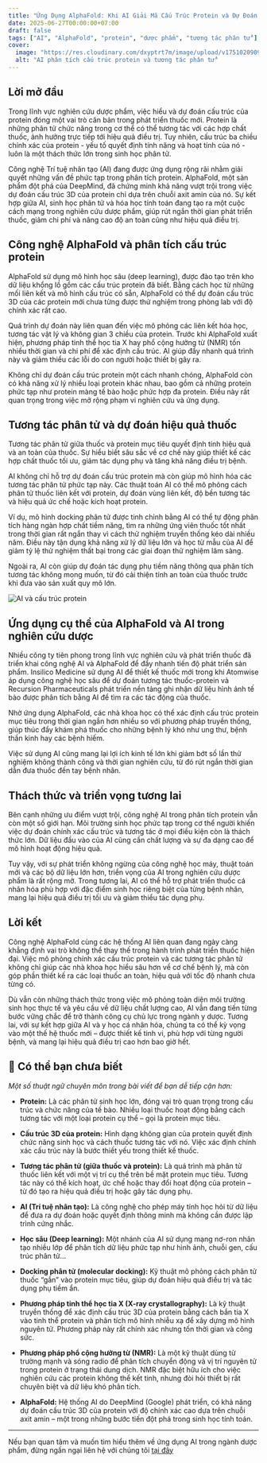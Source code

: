 ```yaml
---
title: "Ứng Dụng AlphaFold: Khi AI Giải Mã Cấu Trúc Protein và Dự Đoán Tương Tác Thuốc"
date: 2025-06-27T00:00:00+07:00
draft: false
tags: ["AI", "AlphaFold", "protein", "dược phẩm", "tương tác phân tử"]
cover:
  image: "https://res.cloudinary.com/dxyptrt7m/image/upload/v1751020909/c4z39pkwigbufbhww63q.jpg"
  alt: "AI phân tích cấu trúc protein và tương tác phân tử"
---
```


## Lời mở đầu

Trong lĩnh vực nghiên cứu dược phẩm, việc hiểu và dự đoán cấu trúc của protein đóng một vai trò căn bản trong phát triển thuốc mới. Protein là những phân tử chức năng trong cơ thể có thể tương tác với các hợp chất thuốc, ảnh hưởng trực tiếp tới hiệu quả điều trị. Tuy nhiên, cấu trúc ba chiều chính xác của protein - yếu tố quyết định tính năng và hoạt tính của nó - luôn là một thách thức lớn trong sinh học phân tử.

Công nghệ Trí tuệ nhân tạo (AI) đang được ứng dụng rộng rãi nhằm giải quyết những vấn đề phức tạp trong phân tích protein. AlphaFold, một sản phẩm đột phá của DeepMind, đã chứng minh khả năng vượt trội trong việc dự đoán cấu trúc 3D của protein chỉ dựa trên chuỗi axit amin của nó. Sự kết hợp giữa AI, sinh học phân tử và hóa học tính toán đang tạo ra một cuộc cách mạng trong nghiên cứu dược phẩm, giúp rút ngắn thời gian phát triển thuốc, giảm chi phí và nâng cao độ an toàn cũng như hiệu quả điều trị.

## Công nghệ AlphaFold và phân tích cấu trúc protein

AlphaFold sử dụng mô hình học sâu (deep learning), được đào tạo trên kho dữ liệu khổng lồ gồm các cấu trúc protein đã biết. Bằng cách học từ những mối liên kết và mô hình cấu trúc có sẵn, AlphaFold có thể dự đoán cấu trúc 3D của các protein mới chưa từng được thử nghiệm trong phòng lab với độ chính xác rất cao.

Quá trình dự đoán này liên quan đến việc mô phỏng các liên kết hóa học, tương tác vật lý và không gian 3 chiều của protein. Trước khi AlphaFold xuất hiện, phương pháp tinh thể học tia X hay phổ cộng hưởng từ (NMR) tốn nhiều thời gian và chi phí để xác định cấu trúc. AI giúp đẩy nhanh quá trình này và giảm thiểu các lỗi do con người hoặc thiết bị gây ra.

Không chỉ dự đoán cấu trúc protein một cách nhanh chóng, AlphaFold còn có khả năng xử lý nhiều loại protein khác nhau, bao gồm cả những protein phức tạp như protein màng tế bào hoặc phức hợp đa protein. Điều này rất quan trọng trong việc mở rộng phạm vi nghiên cứu và ứng dụng.

## Tương tác phân tử và dự đoán hiệu quả thuốc

Tương tác phân tử giữa thuốc và protein mục tiêu quyết định tính hiệu quả và an toàn của thuốc. Sự hiểu biết sâu sắc về cơ chế này giúp thiết kế các hợp chất thuốc tối ưu, giảm tác dụng phụ và tăng khả năng điều trị bệnh.

AI không chỉ hỗ trợ dự đoán cấu trúc protein mà còn giúp mô hình hóa các tương tác phân tử phức tạp này. Các thuật toán AI có thể mô phỏng cách phân tử thuốc liên kết với protein, dự đoán vùng liên kết, độ bền tương tác và hiệu quả ức chế hoặc kích hoạt protein.

Ví dụ, mô hình docking phân tử được tinh chỉnh bằng AI có thể tự động phân tích hàng ngàn hợp chất tiềm năng, tìm ra những ứng viên thuốc tốt nhất trong thời gian rất ngắn thay vì cách thử nghiệm truyền thống kéo dài nhiều năm. Điều này tận dụng khả năng xử lý dữ liệu lớn và học từ mẫu của AI để giảm tỷ lệ thử nghiệm thất bại trong các giai đoạn thử nghiệm lâm sàng.

Ngoài ra, AI còn giúp dự đoán tác dụng phụ tiềm năng thông qua phân tích tương tác không mong muốn, từ đó cải thiện tính an toàn của thuốc trước khi đưa vào sản xuất quy mô lớn.

![AI và cấu trúc protein](https://res.cloudinary.com/dxyptrt7m/image/upload/v1751021024/xv4oqpbcq9tzayc4gxgd.jpg)

## Ứng dụng cụ thể của AlphaFold và AI trong nghiên cứu dược

Nhiều công ty tiên phong trong lĩnh vực nghiên cứu và phát triển thuốc đã triển khai công nghệ AI và AlphaFold để đẩy nhanh tiến độ phát triển sản phẩm. Insilico Medicine sử dụng AI để thiết kế thuốc mới trong khi Atomwise áp dụng công nghệ học sâu để dự đoán tương tác thuốc-protein và Recursion Pharmaceuticals phát triển nền tảng ghi nhận dữ liệu hình ảnh tế bào được phân tích bằng AI để tìm ra các tác động của thuốc.

Nhờ ứng dụng AlphaFold, các nhà khoa học có thể xác định cấu trúc protein mục tiêu trong thời gian ngắn hơn nhiều so với phương pháp truyền thống, giúp thúc đẩy khám phá thuốc cho những bệnh lý khó như ung thư, bệnh thần kinh hay các bệnh hiếm.

Việc sử dụng AI cũng mang lại lợi ích kinh tế lớn khi giảm bớt số lần thử nghiệm không thành công và thời gian nghiên cứu, từ đó rút ngắn thời gian dẫn đưa thuốc đến tay bệnh nhân.

## Thách thức và triển vọng tương lai

Bên cạnh những ưu điểm vượt trội, công nghệ AI trong phân tích protein vẫn còn một số giới hạn. Môi trường sinh học phức tạp trong cơ thể người khiến việc dự đoán chính xác cấu trúc và tương tác ở mọi điều kiện còn là thách thức lớn. Dữ liệu đầu vào của AI cũng cần chất lượng và sự đa dạng cao để mô hình hoạt động hiệu quả.

Tuy vậy, với sự phát triển không ngừng của công nghệ học máy, thuật toán mới và các bộ dữ liệu lớn hơn, triển vọng của AI trong nghiên cứu dược phẩm là rất rộng mở. Trong tương lai, AI có thể hỗ trợ phát triển thuốc cá nhân hóa phù hợp với đặc điểm sinh học riêng biệt của từng bệnh nhân, mang lại hiệu quả điều trị tối ưu và giảm thiểu tác dụng phụ.

## Lời kết

Công nghệ AlphaFold cùng các hệ thống AI liên quan đang ngày càng khẳng định vai trò không thể thay thế trong hành trình phát triển thuốc hiện đại. Việc mô phỏng chính xác cấu trúc protein và các tương tác phân tử không chỉ giúp các nhà khoa học hiểu sâu hơn về cơ chế bệnh lý, mà còn góp phần thiết kế ra các loại thuốc an toàn, hiệu quả với tốc độ nhanh chưa từng có.

Dù vẫn còn những thách thức trong việc mô phỏng toàn diện môi trường sinh học thực tế và yêu cầu về dữ liệu chất lượng cao, AI vẫn đang tiến từng bước vững chắc để trở thành công cụ chủ lực trong ngành y dược. Tương lai, với sự kết hợp giữa AI và y học cá nhân hóa, chúng ta có thể kỳ vọng vào một thế hệ thuốc mới – được thiết kế tinh vi, phù hợp với từng người bệnh, và mang lại hiệu quả điều trị cao hơn bao giờ hết.

## 📌 Có thể bạn chưa biết

*Một số thuật ngữ chuyên môn trong bài viết để bạn dễ tiếp cận hơn:*

  - **Protein:** Là các phân tử sinh học lớn, đóng vai trò quan trọng trong cấu trúc và chức năng của tế bào. Nhiều loại thuốc hoạt động bằng cách tương tác với một loại protein cụ thể – gọi là protein mục tiêu.

  - **Cấu trúc 3D của protein:** Hình dạng không gian của protein quyết định chức năng sinh học và cách thuốc tương tác với nó. Việc xác định chính xác cấu trúc này là bước thiết yếu trong thiết kế thuốc.
  
  - **Tương tác phân tử (giữa thuốc và protein):** Là quá trình mà phân tử thuốc liên kết với một vị trí cụ thể trên bề mặt protein mục tiêu. Tương tác này có thể kích hoạt, ức chế hoặc thay đổi hoạt động của protein – từ đó tạo ra hiệu quả điều trị hoặc gây tác dụng phụ.

  - **AI (Trí tuệ nhân tạo):** Là công nghệ cho phép máy tính học hỏi từ dữ liệu để đưa ra dự đoán hoặc quyết định thông minh mà không cần được lập trình cứng nhắc.

  - **Học sâu (Deep learning):** Một nhánh của AI sử dụng mạng nơ-ron nhân tạo nhiều lớp để phân tích dữ liệu phức tạp như hình ảnh, chuỗi gen, cấu trúc phân tử...

  - **Docking phân tử (molecular docking):** Kỹ thuật mô phỏng cách phân tử thuốc “gắn” vào protein mục tiêu, giúp dự đoán hiệu quả điều trị và tác dụng phụ tiềm ẩn.
  
  - **Phương pháp tinh thể học tia X (X-ray crystallography):** Là kỹ thuật truyền thống để xác định cấu trúc 3D của protein bằng cách bắn tia X vào tinh thể protein và phân tích mô hình nhiễu xạ để xây dựng mô hình nguyên tử. Phương pháp này rất chính xác nhưng tốn thời gian và công sức.
  
  - **Phương pháp phổ cộng hưởng từ (NMR):** Là một kỹ thuật dùng từ trường mạnh và sóng radio để phân tích chuyển động và vị trí nguyên tử trong protein ở trạng thái dung dịch. NMR đặc biệt hữu ích cho việc nghiên cứu các protein không thể kết tinh, nhưng đòi hỏi thiết bị rất chuyên biệt và dữ liệu khó phân tích.

  - **AlphaFold:** Hệ thống AI do DeepMind (Google) phát triển, có khả năng dự đoán cấu trúc 3D của protein với độ chính xác cao dựa trên chuỗi axit amin – một trong những bước tiến đột phá trong sinh học tính toán.

---

Nếu bạn quan tâm và muốn tìm hiểu thêm về ứng dụng AI trong ngành dược phẩm, đừng ngần ngại liên hệ với chúng tôi [tại đây](https://kalimawiki-vn.vercel.app/contact/)
